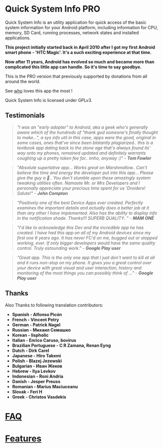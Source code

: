 Quick System Info PRO
=====================

Quick System Info is an utility application for quick access of the basic system information for your Android platform, including information for CPU, memory, SD Card, running processes, network states and installed applications.

**This project initially started back in April 2010 after I got my first Android smart phone - 'HTC Magic'. It's a such exciting experience at that time.**

**Now after 11 years, Android has evolved so much and became more than complicated this little app can handle. So it's time to say goodbye.**

This is the PRO version that previously supported by donations from all around the world.

See [who](https://qauck.github.io/qsysinfo-pro/supporters.html) loves this app the most !

Quick System Info is licensed under GPLv3.


## Testimonials ##

> *"I was an "early adopter" to Android, aka a geek who's generally aware which of the hundreds of "thank god someone's finally thought to make...", a sys info util in this case, apps were the good, original in some cases, ones that've since been blatantly plagiarized.. this is a textbook app dating back to the stone age that's always found its' way onto my phones, remained updated and definitely warrants coughing up a pretty token fee for.. imho, anyway :)"* - ***Tom Fowler***


> *"Absolute superlative app... Works great on Marshmallow.. Can't believe the time and energy the developer put into this app... Please give the guy a 🍻.. You don't stumble upon these amazingly system tweaking utilities often. Namaste Mr. or Mrs Developers and I personally appreciate your precious time spent for us 'Droiders! Salute!"* - ***John Compton***

> *"Positively one of the best Device Apps ever created. Perfectly examines the important details and actually does a better job at it than any other I have implemented. Also has the ability to display info in the notification shade. Thanks!!! SUPERB QUALITY. "* - ***MAM ONE***

> *"I'd like to acknowledge this Dev and the incredible app he has created. I have had this app on all of my Android devices since my first one 6 years ago. It has never FC'd on me, bugged out or stopped working, ever. If only bigger developers would have the same quality control. Truly astounding work."* - ***Google Play user***

> *"Great app. This is the only one app that I just don't want to kill at all and it runs non-stop on my phone. It gives you a great control over your device with great visual and user interaction, history and monitoring of the most things you can possibly think of ..."* - ***Google Play user***

## Thanks ##

Also Thanks to following translation contributors:

* **Spanish  - Alfonso Picón**
* **French  - Vincent Petry**
* **German  - Patrick Nagel**
* **Russian  - Михаил Семашко**
* **Korean  - lispholic**
* **Italian  - Enrico Caruso, bovirus**
* **Brazilian Portuguese	- C R Zamana, Renan Eyng**
* **Dutch  - Dirk Carel**
* **Japanese  - Hiro Takemi**
* **Polish	- Blazej Jezewski**
* **Bulgarian	- Иван Жеков**
* **Hebrew	- Ilya Levkov**
* **Indonesian	- Roni Andria**
* **Danish	- Jesper Preuss**
* **Romanian	- Marius Maciuceanu**
* **Slovak	- Feri H**
* **Greek	- Christos Vasdekis**

[FAQ](https://github.com/qauck/qsysinfo/wiki/FAQ)
==============

[Features](https://github.com/qauck/qsysinfo/wiki/Features)
==============
